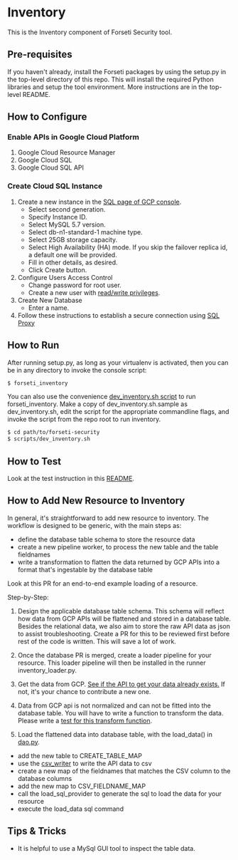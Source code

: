 # Inventory
This is the Inventory component of Forseti Security tool.

## Pre-requisites
If you haven't already, install the Forseti packages by using the setup.py in the top-level directory of this repo. This will install the required Python libraries and setup the tool environment. More instructions are in the top-level README.

## How to Configure

### Enable APIs in Google Cloud Platform
1. Google Cloud Resource Manager
2. Google Cloud SQL
3. Google Cloud SQL API

### Create Cloud SQL Instance
1. Create a new instance in the [SQL page of GCP console](https://console.cloud.google.com/sql).
    * Select second generation.
    * Specify Instance ID.
    * Select MySQL 5.7 version.
    * Select db-n1-standard-1 machine type.
    * Select 25GB storage capacity.
    * Select High Availability (HA) mode.  If you skip the failover replica id, a default one will be provided.
    * Fill in other details, as desired.
    * Click Create button.
2. Configure Users Access Control
    * Change password for root user.
    * Create a new user with [read/write privileges](https://cloud.google.com/sql/docs/mysql/users?hl=en_US#privileges).
3. Create New Database
    * Enter a name.
4. Follow these instructions to establish a secure connection using [SQL Proxy](https://cloud.google.com/sql/docs/mysql-connect-proxy#connecting_mysql_client)


## How to Run
After running setup.py, as long as your virtualenv is activated, then you can be in any directory to invoke the console script:

```sh
$ forseti_inventory
```

You can also use the convenience [dev_inventory.sh script](/scripts) to run forseti_inventory. Make a copy of dev_inventory.sh.sample as dev_inventory.sh, edit the script for the appropriate commandline flags, and invoke the script from the repo root to run inventory.

```sh
$ cd path/to/forseti-security
$ scripts/dev_inventory.sh
```

## How to Test
Look at the test instruction in this [README](https://github.com/GoogleCloudPlatform/forseti-security/blob/master/google/cloud/security/README.md#tests).

## How to Add New Resource to Inventory

In general, it's straightforward to add new resource to inventory.
The workflow is designed to be generic, with the main steps as:
* define the database table schema to store the resource data
* create a new pipeline worker, to process the new table and the table fieldnames
* write a transformation to flatten the data returned by GCP APIs into a format
that's ingestable by the database table

Look at this PR for an end-to-end example loading of a resource.  

Step-by-Step:
1. Design the applicable database table schema.  This schema will reflect
how data from GCP APIs will be flattened and stored in a database table.
Besides the relational data, we also aim to store the raw API data as json
to assist troubleshooting.  Create a PR for this to be reviewed first
before rest of the code is written.  This will save a lot of work.

2. Once the database PR is merged, create a loader pipeline for your resource.
This loader pipeline will then be installed in the runner inventory_loader.py.

3. Get the data from GCP.  [See if the API to get your data already exists.](https://github.com/GoogleCloudPlatform/forseti-security/tree/master/google/cloud/security/common/gcp_api)
If not, it's your chance to contribute a new one.

4. Data from GCP api is not normalized and can not be fitted into the
database table.  You will have to write a function to transform the data.
Please write a [test for this transform function](https://github.com/GoogleCloudPlatform/forseti-security/blob/master/tests/inventory/transform_util_test.py).

5. Load the flattened data into database table, with the load_data() in [dao.py](https://github.com/GoogleCloudPlatform/forseti-security/blob/master/google/cloud/security/common/data_access/dao.py).
* add the new table to CREATE_TABLE_MAP
* use the [csv_writer](https://github.com/GoogleCloudPlatform/forseti-security/blob/master/google/cloud/security/common/data_access/csv_writer.py) to write the API data to csv
* create a new map of the fieldnames that matches the CSV column to the database columns
* add the new map to CSV_FIELDNAME_MAP
* call the load_sql_provider to generate the sql to load the data for your
resource
* execute the load_data sql command

## Tips & Tricks
* It is helpful to use a MySql GUI tool to inspect the table data.
